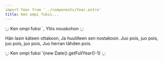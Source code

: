 ```yaml
---
import Year from '../components/Year.astro'
title: Ken ompi fuksi...
---
```


:,: Ken ompi fuksi ´<Year />,
Ylös nouskohon :,:

Hän lasin käteen ottakoon,
Ja huulilleen sen nostakoon.
Juo pois, juo pois, juo pois, juo pois,
Juo herran tähden pois.

:,: Ken ompi fuksi ’{new Date().getFullYear()-1} :,:
